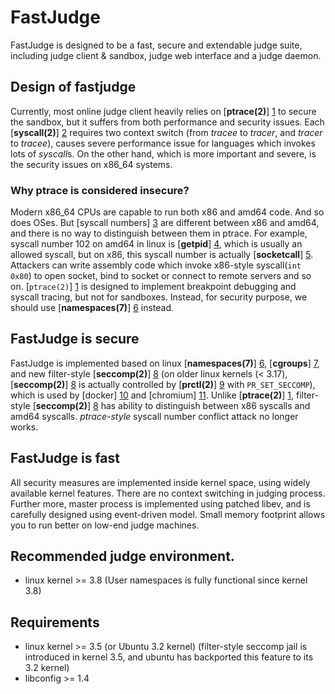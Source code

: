 # FastJudge

  FastJudge is designed to be a fast, secure and extendable judge suite, 
including judge client & sandbox, judge web interface and a judge daemon.
  
## Design of fastjudge

  Currently, most online judge client heavily relies on [**ptrace(2)**] [1]
to secure the sandbox, but it suffers from both performance and security
issues. Each [**syscall(2)**] [2] requires two context switch (from *tracee* to
*tracer*, and *tracer* to *tracee*), causes severe performance issue for
languages which invokes lots of *syscall*s. On the other hand, which is
more important and severe, is the security issues on x86\_64 systems. 

### Why ptrace is considered insecure?

  Modern x86\_64 CPUs are capable to run both x86 and amd64 code. And so
does OSes. But [syscall numbers] [3] are different between x86 and amd64,
and there is no way to distinguish between them in ptrace. For example, 
syscall number 102 on amd64 in linux is [**getpid**] [4], which is usually 
an allowed syscall, but on x86, this syscall number is actually
[**socketcall**] [5]. Attackers can write assembly code which invoke
x86-style syscall(`int 0x80`) to open socket, bind to socket or connect
to remote servers and so on.
  [`ptrace(2)`] [1] is designed to implement breakpoint debugging and
syscall tracing, but not for sandboxes. Instead, for security purpose, we
should use [**namespaces(7)**] [6] instead.

## FastJudge is secure

  FastJudge is implemented based on linux [**namespaces(7)**] [6],
[**cgroups**] [7], and new filter-style [**seccomp(2)**] [8] (on older
linux kernels (< 3.17), [**seccomp(2)**] [8] is actually controlled by
[**prctl(2)**] [9] with `PR_SET_SECCOMP`), which is used by [docker] [10] 
and [chromium] [11]. Unlike [**ptrace(2)**] [1], filter-style 
[**seccomp(2)**] [8] has ability to distinguish between x86 syscalls and
amd64 syscalls. *ptrace-style* syscall number conflict attack no longer
works.

## FastJudge is fast

  All security measures are implemented inside kernel space, using widely
available kernel features. There are no context switching in judging process.
Further more, master process is implemented using patched libev, and is carefully
designed using event-driven model. Small memory footprint allows you to run better
on low-end judge machines.

## Recommended judge environment.

  * linux kernel >= 3.8 (User namespaces is fully functional since kernel 3.8)

## Requirements

  * linux kernel >= 3.5 (or Ubuntu 3.2 kernel) (filter-style seccomp jail is
introduced in kernel 3.5, and ubuntu has backported this feature to its 3.2 kernel)
  * libconfig >= 1.4

[1]: http://man7.org/linux/man-pages/man2/ptrace.2.html
[2]: http://man7.org/linux/man-pages/man2/syscall.2.html
[3]: http://man7.org/linux/man-pages/man2/syscalls.2.html
[4]: http://man7.org/linux/man-pages/man2/getpid.2.html
[5]: http://man7.org/linux/man-pages/man2/socketcall.2.html
[6]: http://man7.org/linux/man-pages/man7/namespaces.7.html
[7]: https://www.kernel.org/doc/Documentation/cgroups/cgroups.txt
[8]: http://man7.org/linux/man-pages/man2/seccomp.2.html
[9]: http://man7.org/linux/man-pages/man2/prctl.2.html
[10]: https://www.docker.com/
[11]: https://www.chromium.org/
